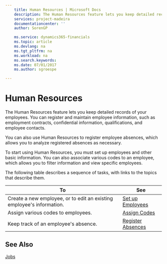 ```yaml
---
    title: Human Resources | Microsoft Docs
    description: The Human Resources feature lets you keep detailed records of your employees. You can register and maintain employee information, such as employment contracts, confidential information, qualifications, and employee contacts.
    services: project-madeira
    documentationcenter: ''
    author: SorenGP

    ms.service: dynamics365-financials
    ms.topic: article
    ms.devlang: na
    ms.tgt_pltfrm: na
    ms.workload: na
    ms.search.keywords:
    ms.date: 07/01/2017
    ms.author: sgroespe

---
```

# Human Resources
The Human Resources feature lets you keep detailed records of your employees. You can register and maintain employee information, such as employment contracts, confidential information, qualifications, and employee contacts.  
  
 You can also use Human Resources to register employee absences, which allows you to analyze registered absences as necessary.  
  
 To start using Human Resources, you must set up employees and other basic information. You can also associate various codes to an employee, which allows you to filter information and view specific employees.  
  
 The following table describes a sequence of tasks, with links to the topics that describe them.   
  
|**To**|**See**|  
|------------|-------------|  
|Create a new employee, or to edit an existing employee's information.|[Set up Employees](../set-up-employees.md)|  
|Assign various codes to employees.|[Assign Codes](../assign-codes.md)|  
|Keep track of an employee's absence.|[Register Absences](../register-absences.md)|  
  
## See Also  
 [Jobs](../jobs.md)